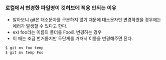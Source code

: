 ### 로컬에서 변경한 파일명이 깃허브에 적용 안되는 이유

- 알아보니 git은 대소문자를 구분하지 않기 때문에 대소문자만 변경하였을 경우에는 에러가 발생할 수 있다고 한다.
- ex) foo라는 이름의 폴더를 Foo로 변경하는 경우
- 이 때는 조금 번거롭지만 두단계를 거쳐서 이름을 변경해주면 된다.

```bash
$ git mv foo temp
$ git mv temp Foo
```
